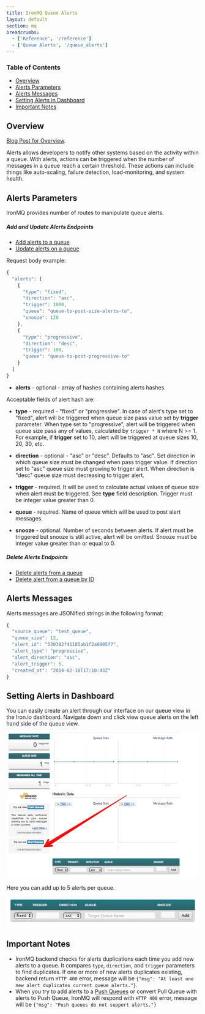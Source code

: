 ```yaml
---
title: IronMQ Queue Alerts
layout: default
section: mq
breadcrumbs:
  - ['Reference', '/reference']
  - ['Queue Alerts', '/queue_alerts']
---
```


<section id="toc">
  <h3>Table of Contents</h3>
  <ul>
    <li><a href="#overview">Overview</a></li>
    <li><a href="#alerts_parameters">Alerts Parameters</a></li>
    <li><a href="#alerts_messages">Alerts Messages</a></li>
    <li><a href="#setting_alerts_in_dashboad">Setting Alerts in Dashboard</a></li>
    <li><a href="#important_notes">Important Notes</a></li>
  </ul>  
</section>

<h2 id="overview">Overview</h2>

[Blog Post for Overview](http://blog.iron.io).

Alerts allows developers to notify other systems based on the activity within a queue. With alerts, actions can be triggered when the number of messages in a queue reach a certain threshold. These actions can include things like auto-scaling, failure detection, load-monitoring, and system health.&nbsp;

<h2 id="alerts_parameters">Alerts Parameters</h2>

IronMQ provides number of routes to manipulate queue alerts.

##### Add and Update Alerts Endpoints

* [Add alerts to a queue](/mq/reference/api/#add_alerts_to_a_queue)
* [Update alerts on a queue](/mq/reference/api/#update_alerts_on_a_queue)

Request body example:

```js
{
  "alerts": [
    {
      "type": "fixed",
      "direction": "asc",
      "trigger": 1000,
      "queue": "queue-to-post-size-alerts-to",
      "snooze": 120
    },
    {
      "type": "progressive",
      "direction": "desc",
      "trigger": 100,
      "queue": "queue-to-post-progressive-to"
    }
  ]
}
```

* **alerts** - optional - array of hashes containing alerts hashes.

Acceptable fields of alert hash are:

* **type** - required - "fixed" or "progressive".
In case of alert's type set to "fixed", alert will be triggered when queue size pass value
set by **trigger** parameter.
When type set to "progressive", alert will be triggered when queue size pass any of values,
calculated by `trigger * N` where N >= 1. For example, if **trigger** set to 10,
alert will be triggered at queue sizes 10, 20, 30, etc. 

* **direction** - optional - "asc" or "desc". Defaults to "asc".
Set direction in which queue size must be changed when pass trigger value.
If direction set to "asc" queue size must growing to trigger alert.
When direction is "desc" queue size must decreasing to trigger alert.
* **trigger** - required. It will be used to calculate actual values of queue size when alert must be triggered.
See **type** field description. Trigger must be integer value greater than 0.
* **queue** - required. Name of queue which will be used to post alert messages.
* **snooze** - optional. Number of seconds between alerts.
If alert must be triggered but snooze is still active, alert will be omitted.
Snooze must be integer value greater than or equal to 0.

##### Delete Alerts Endpoints

* [Delete alerts from a queue](/mq/reference/api/#delete_alerts_from_a_queue)
* [Delete alert from a queue by ID](/mq/reference/api/#delete_alert_from_a_queue_by_id)


<h2 id="alerts_messages">Alerts Messages</h2>

Alerts messages are JSONified strings in the following format:

```js
{
  "source_queue": "test_queue",
  "queue_size": 12,
  "alert_id": "530392f41185ab1f2a0005f7",
  "alert_type": "progressive",
  "alert_direction": "asc",
  "alert_trigger": 5,
  "created_at": "2014-02-18T17:10:43Z"
}
```

<h2 id="setting_alerts_in_dashboad">Setting Alerts in Dashboard</h2>
You can easily create an alert through our interface on our queue view in the Iron.io dashboard.
Navigate down and click view queue alerts on the left hand side of the queue view.

![IronMQ-Alerts-Location-Dashboard](/images/mq/reference/alerts/IronMQ-Alerts-Location-Dashboard.png "IronMQ-Alerts-Location-Dashboard")

Here you can add up to 5 alerts per queue.

![IronMQ-Alerts-Dashboard](/images/mq/reference/alerts/IronMQ-Alerts-Dashboard.png "IronMQ-Alerts-Dashboard")

<h2 id="important_notes">Important Notes</h2>

* IronMQ backend checks for alerts duplications each time you
  add new alerts to a queue. It compares `type`, `direction`, and
  `trigger` parameters to find duplicates. If one or more of new
  alerts duplicates existing, backend return `HTTP 400` error, message
  will be `{"msg": "At least one new alert duplicates current queue alerts."}`.
* When you try to add alerts to a [Push Queues](/mq/reference/push_queues/)
  or convert Pull Queue with alerts to Push Queue, IronMQ will
  respond with `HTTP 400` error, message will be
  `{"msg": "Push queues do not support alerts."}`
